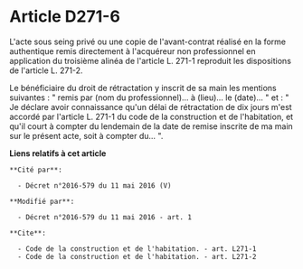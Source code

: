 # Article D271-6

L'acte sous seing privé ou une copie de l'avant-contrat réalisé en la forme authentique remis directement à l'acquéreur non
professionnel en application du troisième alinéa de l'article L. 271-1 reproduit les dispositions de l'article L. 271-2. 

Le bénéficiaire du droit de rétractation y inscrit de sa main les mentions suivantes : " remis par (nom du professionnel)...
à (lieu)... le (date)... " et : " Je déclare avoir connaissance qu'un délai de rétractation de dix jours m'est accordé par
l'article L. 271-1 du code de la construction et de l'habitation, et qu'il court à compter du lendemain de la date de remise
inscrite de ma main sur le présent acte, soit à compter du... ".

**Liens relatifs à cet article**

	**Cité par**:

	  - Décret n°2016-579 du 11 mai 2016 (V)

	**Modifié par**:

	  - Décret n°2016-579 du 11 mai 2016 - art. 1

	**Cite**:

	  - Code de la construction et de l'habitation. - art. L271-1
	  - Code de la construction et de l'habitation. - art. L271-2
